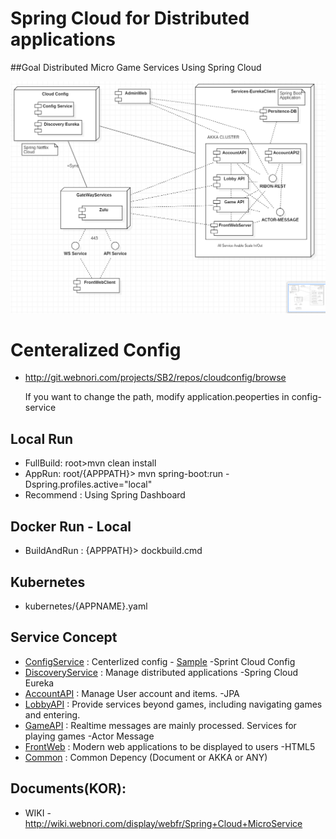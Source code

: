 # Spring Cloud for Distributed applications

##Goal
Distributed Micro Game Services Using Spring Cloud

![Alt text](library/doc-res/spring-cloud-arc.png)


# Centeralized Config
* http://git.webnori.com/projects/SB2/repos/cloudconfig/browse

    If you want to change the path, modify application.peoperties in config-service

## Local Run
* FullBuild: root>mvn clean install
* AppRun: root/{APPPATH}> mvn spring-boot:run -Dspring.profiles.active="local"
* Recommend : Using Spring Dashboard

## Docker Run - Local
* BuildAndRun : {APPPATH}> dockbuild.cmd

## Kubernetes
* kubernetes/{APPNAME}.yaml

## Service Concept
* [ConfigService](config-service/readme.MD) : Centerlized config - [Sample](/library/config-sample) -Sprint Cloud Config
* [DiscoveryService](eureka-serviceregistry/readme.MD) : Manage distributed applications -Spring Cloud Eureka
* [AccountAPI](accountapi/readme.MD) : Manage User account and items. -JPA
* [LobbyAPI](lobbyapi/readme.MD) : Provide services beyond games, including navigating games and entering.
* [GameAPI](gameapi/readme.MD) : Realtime messages are mainly processed. Services for playing games -Actor Message
* [FrontWeb](front-web/readme.MD) : Modern web applications to be displayed to users -HTML5
* [Common](library/readme.MD) : Common Depency (Document or AKKA or ANY)


## Documents(KOR):
* WIKI - http://wiki.webnori.com/display/webfr/Spring+Cloud+MicroService



